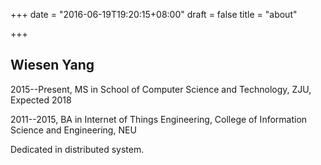 +++
date = "2016-06-19T19:20:15+08:00"
draft = false
title = "about"

+++

Wiesen Yang
---

2015--Present, MS in School of Computer Science and Technology, ZJU, Expected 2018

2011--2015, BA in Internet of Things Engineering, College of Information Science and Engineering, NEU

Dedicated in distributed system.